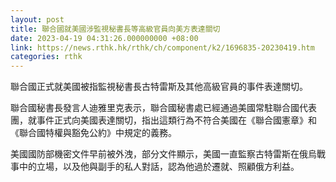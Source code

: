 ```yaml
---
layout: post
title: 聯合國就美國涉監視秘書長等高級官員向美方表達關切
date: 2023-04-19 04:31:26.000000000 +08:00
link: https://news.rthk.hk/rthk/ch/component/k2/1696835-20230419.htm
categories: rthk
---
```


聯合國正式就美國被指監視秘書長古特雷斯及其他高級官員的事件表達關切。

聯合國秘書長發言人迪雅里克表示，聯合國秘書處已經通過美國常駐聯合國代表團，就事件正式向美國表達關切，指出這類行為不符合美國在《聯合國憲章》和《聯合國特權與豁免公約》中規定的義務。

美國國防部機密文件早前被外洩，部分文件顯示，美國一直監察古特雷斯在俄烏戰事中的立場，以及他與副手的私人對話，認為他過於遷就、照顧俄方利益。
